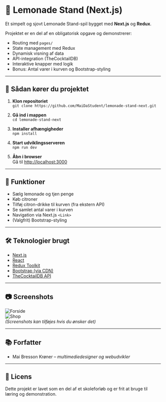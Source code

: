 # 🍋 Lemonade Stand (Next.js)

Et simpelt og sjovt Lemonade Stand-spil bygget med **Next.js** og **Redux**.

Projektet er en del af en obligatorisk opgave og demonstrerer:

- Routing med `pages/`
- State management med Redux
- Dynamisk visning af data
- API-integration (TheCocktailDB)
- Interaktive knapper med logik
- Bonus: Antal varer i kurven og Bootstrap-styling

---

## 🚀 Sådan kører du projektet

1. **Klon repositoriet**  
   `git clone https://github.com/MaiDaStudent/lemonade-stand-next.git`

2. **Gå ind i mappen**  
   `cd lemonade-stand-next`

3. **Installer afhængigheder**  
   `npm install`

4. **Start udviklingsserveren**  
   `npm run dev`

5. **Åbn i browser**  
   Gå til [http://localhost:3000](http://localhost:3000)

---

## 🧠 Funktioner

- Sælg lemonade og tjen penge
- Køb citroner
- Tilføj citron-drikke til kurven (fra ekstern API)
- Se samlet antal varer i kurven
- Navigation via Next.js `<Link>`
- (Valgfrit) Bootstrap-styling

---

## 🛠 Teknologier brugt

- [Next.js](https://nextjs.org/)
- [React](https://reactjs.org/)
- [Redux Toolkit](https://redux-toolkit.js.org/)
- [Bootstrap (via CDN)](https://getbootstrap.com/)
- [TheCocktailDB API](https://www.thecocktaildb.com/)

---

## 📷 Screenshots

![Forside](./public/screenshot-home.png)  
![Shop](./public/screenshot-shop.png)  
*(Screenshots kan tilføjes hvis du ønsker det)*

---

## 📚 Forfatter

- Mai Bresson Krøner – *multimediedesigner og webudvikler*

---

## 📎 Licens

Dette projekt er lavet som en del af et skoleforløb og er frit at bruge til læring og demonstration.